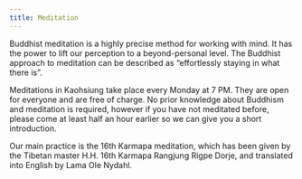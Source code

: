 ```yaml
---
title: Meditation
---
```


Buddhist meditation is a highly precise method for working with mind. It has the power to lift our perception to a beyond-personal level.
The Buddhist approach to meditation can be described as &ldquo;effortlessly staying in what there is&rdquo;.

Meditations in Kaohsiung take place every Monday at 7 PM. They are open for everyone and are free of charge. No prior knowledge about Buddhism and meditation is required, however if you have not meditated before, please come at least half an hour earlier so we can give you a short introduction.

Our main practice is the 16th Karmapa meditation, which has been given by the Tibetan master H.H. 16th&nbsp;Karmapa Rangjung Rigpe Dorje, and translated into English by Lama Ole Nydahl.

